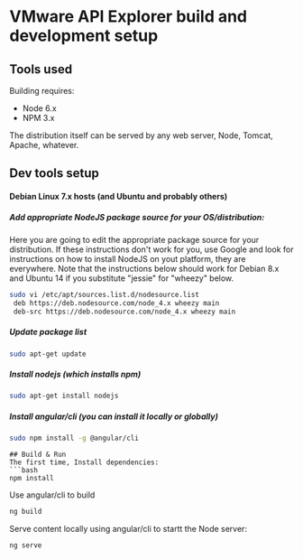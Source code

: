 # VMware API Explorer build and development setup

## Tools used

Building requires:
* Node 6.x
* NPM 3.x

The distribution itself can be served by any web server, Node, Tomcat, Apache, whatever.

## Dev tools setup

#### Debian Linux 7.x hosts (and Ubuntu and probably others)
##### Add appropriate NodeJS package source for your OS/distribution:
Here you are going to edit the appropriate package source for your distribution.  If these instructions don't work for you, use Google and look for instructions on how to install NodeJS on yout platform, they are everywhere. Note
that the instructions below should work for Debian 8.x and Ubuntu 14 if you substitute "jessie" for "wheezy" below.
```bash
sudo vi /etc/apt/sources.list.d/nodesource.list
 deb https://deb.nodesource.com/node_4.x wheezy main
 deb-src https://deb.nodesource.com/node_4.x wheezy main
```
##### Update package list
```bash
sudo apt-get update
```
##### Install nodejs (which installs npm)
```bash
sudo apt-get install nodejs
```
##### Install angular/cli (you can install it locally or globally)
```bash
sudo npm install -g @angular/cli
```

```
## Build & Run
The first time, Install dependencies:
```bash
npm install

```

Use angular/cli to build
```bash
ng build
```

Serve content locally using angular/cli to startt the Node server:
```bash
ng serve
```
